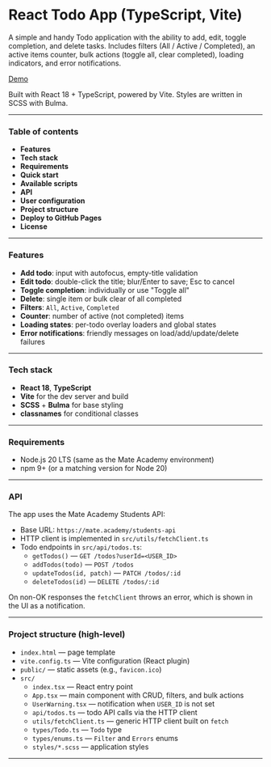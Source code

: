 # React Todo App (TypeScript, Vite)

A simple and handy Todo application with the ability to add, edit, toggle completion, and delete tasks. Includes filters (All / Active / Completed), an active items counter, bulk actions (toggle all, clear completed), loading indicators, and error notifications.

[Demo](https://chips666.github.io/react_todo_app/)

Built with React 18 + TypeScript, powered by Vite. Styles are written in SCSS with Bulma.

---

### Table of contents
- **Features**
- **Tech stack**
- **Requirements**
- **Quick start**
- **Available scripts**
- **API**
- **User configuration**
- **Project structure**
- **Deploy to GitHub Pages**
- **License**

---

### Features
- **Add todo**: input with autofocus, empty-title validation
- **Edit todo**: double-click the title; blur/Enter to save; Esc to cancel
- **Toggle completion**: individually or use "Toggle all"
- **Delete**: single item or bulk clear of all completed
- **Filters**: `All`, `Active`, `Completed`
- **Counter**: number of active (not completed) items
- **Loading states**: per-todo overlay loaders and global states
- **Error notifications**: friendly messages on load/add/update/delete failures

---

### Tech stack
- **React 18**, **TypeScript**
- **Vite** for the dev server and build
- **SCSS** + **Bulma** for base styling
- **classnames** for conditional classes

---

### Requirements
- Node.js 20 LTS (same as the Mate Academy environment)
- npm 9+ (or a matching version for Node 20)

---

### API
The app uses the Mate Academy Students API:
- Base URL: `https://mate.academy/students-api`
- HTTP client is implemented in `src/utils/fetchClient.ts`
- Todo endpoints in `src/api/todos.ts`:
  - `getTodos()` — `GET /todos?userId=<USER_ID>`
  - `addTodos(todo)` — `POST /todos`
  - `updateTodos(id, patch)` — `PATCH /todos/:id`
  - `deleteTodos(id)` — `DELETE /todos/:id`

On non-OK responses the `fetchClient` throws an error, which is shown in the UI as a notification.

---

### Project structure (high-level)
- `index.html` — page template
- `vite.config.ts` — Vite configuration (React plugin)
- `public/` — static assets (e.g., `favicon.ico`)
- `src/`
  - `index.tsx` — React entry point
  - `App.tsx` — main component with CRUD, filters, and bulk actions
  - `UserWarning.tsx` — notification when `USER_ID` is not set
  - `api/todos.ts` — todo API calls via the HTTP client
  - `utils/fetchClient.ts` — generic HTTP client built on `fetch`
  - `types/Todo.ts` — `Todo` type
  - `types/enums.ts` — `Filter` and `Errors` enums
  - `styles/*.scss` — application styles

---


